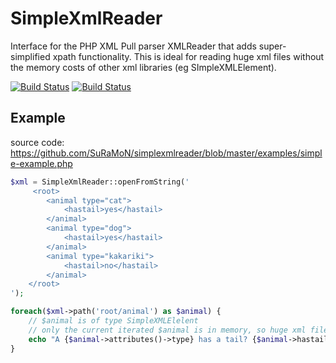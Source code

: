 SimpleXmlReader
===============

Interface for the PHP XML Pull parser XMLReader that adds super-simplified xpath functionality. This is ideal for reading huge xml files without the memory costs of other xml libraries (eg SImpleXMLElement).

[![Build Status](https://travis-ci.org/SuRaMoN/simplexmlreader.png?branch=master)](https://travis-ci.org/SuRaMoN/simplexmlreader)
[![Build Status](https://scrutinizer-ci.com/g/SuRaMoN/simplexmlreader/badges/quality-score.png?b=master)](https://scrutinizer-ci.com/g/SuRaMoN/simplexmlreader/)


Example
-------

source code: https://github.com/SuRaMoN/simplexmlreader/blob/master/examples/simple-example.php

```php
$xml = SimpleXmlReader::openFromString('
	 <root>
		<animal type="cat">
			<hastail>yes</hastail>
		</animal>
		<animal type="dog">
			<hastail>yes</hastail>
		</animal>
		<animal type="kakariki">
			<hastail>no</hastail>
		</animal>
	</root>
');

foreach($xml->path('root/animal') as $animal) {
	// $animal is of type SimpleXMLElelent
	// only the current iterated $animal is in memory, so huge xml files can be read, without much memory consumption
	echo "A {$animal->attributes()->type} has a tail? {$animal->hastail}!\n";
}
 
```

